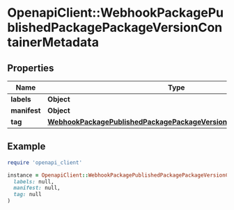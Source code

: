 # OpenapiClient::WebhookPackagePublishedPackagePackageVersionContainerMetadata

## Properties

| Name | Type | Description | Notes |
| ---- | ---- | ----------- | ----- |
| **labels** | **Object** |  | [optional] |
| **manifest** | **Object** |  | [optional] |
| **tag** | [**WebhookPackagePublishedPackagePackageVersionContainerMetadataTag**](WebhookPackagePublishedPackagePackageVersionContainerMetadataTag.md) |  | [optional] |

## Example

```ruby
require 'openapi_client'

instance = OpenapiClient::WebhookPackagePublishedPackagePackageVersionContainerMetadata.new(
  labels: null,
  manifest: null,
  tag: null
)
```

